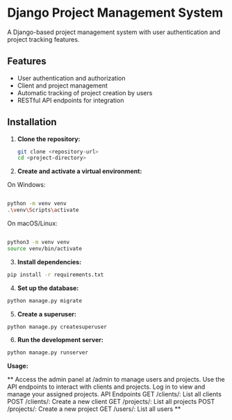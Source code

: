 # Django Project Management System

A Django-based project management system with user authentication and project tracking features.

## Features

- User authentication and authorization
- Client and project management
- Automatic tracking of project creation by users
- RESTful API endpoints for integration

## Installation

1. **Clone the repository:**

   ```bash
   git clone <repository-url>
   cd <project-directory>

2. **Create and activate a virtual environment:**

On Windows:

```BASH

python -m venv venv
.\venv\Scripts\activate
```

On macOS/Linux:

```BASH

python3 -m venv venv
source venv/bin/activate
```

3. **Install dependencies:**

```bash
pip install -r requirements.txt
```

4. **Set up the database:**
```bash
python manage.py migrate
```

5. **Create a superuser:**
```bash
python manage.py createsuperuser
```

6. **Run the development server:**
```bash
python manage.py runserver
```

**Usage:**

** Access the admin panel at /admin to manage users and projects.
Use the API endpoints to interact with clients and projects.
Log in to view and manage your assigned projects.
API Endpoints
GET /clients/: List all clients
POST /clients/: Create a new client
GET /projects/: List all projects
POST /projects/: Create a new project
GET /users/: List all users
**
